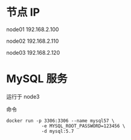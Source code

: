 # 节点 IP

node01 192.168.2.100

node02 192.168.2.110

node03 192.168.2.120

# MySQL 服务

运行于 node3

命令

```shell
docker run -p 3306:3306 --name mysql57 \
             -e MYSQL_ROOT_PASSWORD=123456 \
             -d mysql:5.7
```

